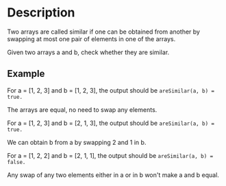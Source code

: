 # Description

Two arrays are called similar if one can be obtained from another by swapping at most one pair of elements in one of the arrays.

Given two arrays a and b, check whether they are similar.

## Example

For a = [1, 2, 3] and b = [1, 2, 3], the output should be
`areSimilar(a, b) = true.`

The arrays are equal, no need to swap any elements.

For a = [1, 2, 3] and b = [2, 1, 3], the output should be
`areSimilar(a, b) = true.`

We can obtain b from a by swapping 2 and 1 in b.

For a = [1, 2, 2] and b = [2, 1, 1], the output should be
`areSimilar(a, b) = false.`

Any swap of any two elements either in a or in b won't make a and b equal.

